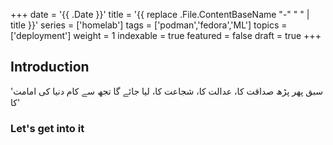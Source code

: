 +++
date = '{{ .Date }}'
title = '{{ replace .File.ContentBaseName "-" " " | title }}'
series = ['homelab']
tags = ['podman','fedora','ML']
topics = ['deployment']
weight = 1
indexable = true
featured = false
draft = true
+++

## Introduction
'سبق پھر پڑھ صداقت کا، عدالت کا، شجاعت کا، لیا جائے گا تجھ سے کام دنیا کی امامت کا'

### Let's get into it